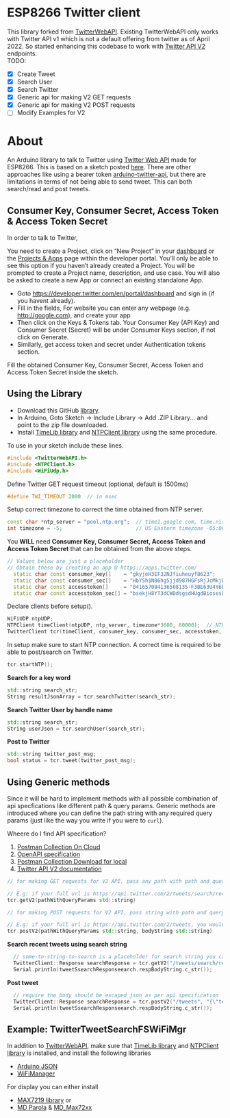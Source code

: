 # ESP8266 Twitter client 

This library forked from [TwitterWebAPI](https://github.com/debsahu/TwitterWebAPI). Existing TwitterWebAPI only works with Twitter API v1 which is not a default offering from twitter as of April 2022. So started enhancing this codebase to work with [Twitter API V2](https://developer.twitter.com/en/docs/twitter-api/tweets/lookup/introduction) endpoints.  
TODO:
- [x] Create Tweet
- [x] Search User
- [x] Search Twitter
- [x] Generic api for making V2 GET requests
- [x] Generic api for making V2 POST requests
- [ ] Modify Examples for V2

# About

An Arduino library to talk to Twitter using [Twitter Web API](https://dev.twitter.com/overview/api) made for ESP8266. This is based on a sketch posted [here](https://github.com/soramimi/ESP8266Tweet). There are other approaches like using a bearer token [arduino-twitter-api](https://github.com/witnessmenow/arduino-twitter-api), but there are limitations in terms of not being able to send tweet. This can both search/read and post tweets.



## Consumer Key, Consumer Secret, Access Token & Access Token Secret
In order to talk to Twitter,

You need to create a Project, click on “New Project” in your [dashboard](https://developer.twitter.com/en/portal/dashboard) or the [Projects & Apps](https://developer.twitter.com/en/portal/projects-and-apps) page within the developer portal. You’ll only be able to see this option if you haven’t already created a Project. You will be prompted to create a Project name, description, and use case. You will also be asked to create a new App or connect an existing standalone App.

* Goto https://developer.twitter.com/en/portal/dashboard and sign in (if you havent already).
* Fill in the fields, For website you can enter any webpage (e.g. http://google.com), and create your app
* Then click on the Keys & Tokens tab. Your Consumer Key (API Key) and Consumer Secret (Secret) will be under Consumer Keys section, if not click on Generate.
* Similarly, get access token and secret under Authentication tokens section.

Fill the obtained Consumer Key, Consumer Secret, Access Token and Access Token Secret inside the sketch.

## Using the Library
* Download this GitHub [library](https://github.com/krishnakumar4a4/esp8266-twitter/archive/refs/heads/master.zip).
* In Arduino, Goto Sketch -> Include Library -> Add .ZIP Library... and point to the zip file downloaded.
* Install [TimeLib library](https://github.com/PaulStoffregen/Time) and [NTPClient library](https://github.com/arduino-libraries/NTPClient) using the same procedure.

To use in your sketch include these lines.
```c++
#include <TwitterWebAPI.h>
#include <NTPClient.h>
#include <WiFiUdp.h>
```
Define Twitter GET request timeout (optional, default is 1500ms)
```c++
#define TWI_TIMEOUT 2000  // in msec
```
Setup correct timezone to correct the time obtained from NTP server.
```c++
const char *ntp_server = "pool.ntp.org";  // time1.google.com, time.nist.gov, pool.ntp.org
int timezone = -5;                        // US Eastern timezone -05:00 HRS
```
You **WILL** need **Consumer Key, Consumer Secret, Access Token and Access Token Secret** that can be obtained from the above steps. 
```c++
// Values below are just a placeholder
// Obtain these by creating an app @ https://apps.twitter.com/
  static char const consumer_key[]    = "gkyjeH3EF32NJfiuheuyf8623";
  static char const consumer_sec[]    = "HbY5h$N86hg5jjd987HGFsRjJcMkjLaJw44628sOh353gI3H23";
  static char const accesstoken[]     = "041657084136508135-F3BE63U4Y6b346kj6bnkdlvnjbGsd3V";
  static char const accesstoken_sec[] = "bsekjH8YT3dCWDdsgsdHUgdBiosesDgv43rknU4YY56Tj";
```
Declare clients before setup().
```c++
WiFiUDP ntpUDP;
NTPClient timeClient(ntpUDP, ntp_server, timezone*3600, 60000);  // NTP server pool, offset (in seconds), update interval (in milliseconds)
TwitterClient tcr(timeClient, consumer_key, consumer_sec, accesstoken, accesstoken_sec);
```
In setup make sure to start NTP connection. A correct time is required to be able to post/search on Twitter.
```c++
tcr.startNTP();
```
**Search for a key word**
```c++
std::string search_str;
String resultJsonArray = tcr.searchTwitter(search_str);
```
**Search Twitter User by handle name**
```c++
std::string search_str;
String userJson = tcr.searchUser(search_str);
```
**Post to Twitter**
```c++
std::string twitter_post_msg;
bool status = tcr.tweet(twitter_post_msg);
```

## Using Generic methods
Since it will be hard to implement methods with all possible combination of api specfications like different path & query params. Generic methods are introduced where you can define the path string with any required query params (just like the way you write if you were to `curl`).

Wheere do I find API specification?
1. [Postman Collection On Cloud](https://t.co/twitter-api-postman)
2. [OpenAPI specification](https://api.twitter.com/2/openapi.json)
3. [Postman Collection Download for local](https://github.com/twitterdev/postman-twitter-api)
4. [Twitter API V2 documentation](https://developer.twitter.com/en/docs/twitter-api/tweets/lookup/introduction)


```c++
// for making GET requests for V2 API, pass any path with path and query params excluding the V2 base url

// E.g: if your full url is https://api.twitter.com/2/tweets/search/recent?query=some-string-to-search, you would pass only `/tweets/search/recent?query=some-string-to-search` as parameter for the function
tcr.getV2(pathWithQueryParams std::string)  
```

```c++
// for making POST requests for V2 API, pass string with path and query params excluding the V2 base url and the post body

// E.g: if your full url is https://api.twitter.com/2/tweets, you would pass only `/tweets` as first parameter for the function and the body as second parameter
tcr.postV2(pathWithQueryParams std::string, bodyString std::string) 
```

**Search recent tweets using search string**
```c++
  // some-to-string-to-search is a placeholder for search string you can replace with
  TwitterClient::Response searchResponse = tcr.getV2("/tweets/search/recent?query=some-string-to-search");
  Serial.println(tweetSsearchResponseearch.respBodyString.c_str());
```

**Post tweet**
```c++
  // require the body should be escaped json as per api specification
  TwitterClient::Response searchResponse = tcr.postV2("/tweets", "{\"text\": \"Hello There!!\"}");
  Serial.println(tweetSsearchResponseearch.respBodyString.c_str());
```

## Example: TwitterTweetSearchFSWiFiMgr
In addition to [TwitterWebAPI](https://github.com/debsahu/TwitterWebAPI), make sure that [TimeLib library](https://github.com/PaulStoffregen/Time) and [NTPClient library](https://github.com/arduino-libraries/NTPClient) is installed, and install the following libraries 
* [Arduino JSON](https://github.com/bblanchon/ArduinoJson)
* [WiFiManager](https://github.com/tzapu/WiFiManager)

For display you can either install
* [MAX7219 library](https://github.com/SensorsIot/MAX7219-4-digit-display-for-ESP8266) 
or 
* [MD Parola](https://github.com/MajicDesigns/MD_Parola) & [MD_Max72xx](https://github.com/MajicDesigns/MD_MAX72xx)
